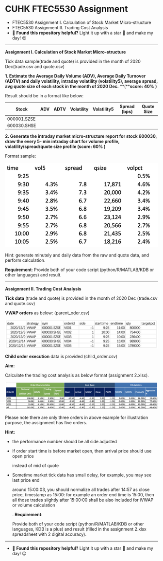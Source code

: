 # CUHK FTEC5530 Assignment
- FTEC5530 Assignment I. Calculation of Stock Market Micro-structure
- FTEC5530 Assignment II. Trading Cost Analysis
- :star2: **Found this repository helpful?** Light it up with a star :star2: and make my day! :wink:
---

**Assignment I. Calculation of Stock Market Micro-structure**

Tick data sample(trade and quote) is provided in the month of 2020 Dec(trade.csv and quote.csv)

**1. Estimate the Average Daily Volume (ADV), Average Daily Turnover (ADTV) and daily volatility, intraday volatility (volatility5), average spread, avg quote size of each stock in the month of 2020 Dec.** **(****score: 40%** **)**

Result should be in a format like below:

| Stock       | ADV  | ADTV | Volatility | Volatility5 | Spread (bps) | Quote Size |
| ----------- | ---- | ---- | ---------- | ----------- | ------------ | ---------- |
| 000001.SZSE |      |      |            |             |              |            |
| 600030.SHSE |      |      |            |             |              |            |

**2. Generate the intraday market micro-structure report for stock 600030, draw the every 5- min intraday chart for volume profile, volatility/spread/quote size profile (score: 60% )**

Format sample:

![F1](images/f1.png)

Hint: generate minutely and daily data from the raw and quote data, and perform calculation.

**Requirement**:
 Provide both of your code script (python/R/MATLAB/KDB or other languages) and result.

---

**Assignment II. Trading Cost Analysis**

**Tick data** (trade and quote) is provided in the month of 2020 Dec (trade.csv and quote.csv)

**VWAP orders** as below: (parent_oder.csv)

![F2](images/f2.png)

**Child order execution** data is provided (child_order.csv)

**Aim:**

Calculate the trading cost analysis as below format (assignment 2.xlsx).

![F3](images/f3.png)

Please note there are only three orders in above example for illustration purpose, the assignment has five orders.

**Hint:**

- the performance number should be all side adjusted

- If order start time is before market open, then arrival price should use open price

  instead of mid of quote

- Sometime market tick data has small delay, for example, you may see last price end

  around 15:00:03, you should normalize all trades after 14:57 as close price, timestamp as 15:00: for example an order end time is 15:00, then all those trades slightly after 15:00:00 shall be also included for iVWAP or volume calculation

  . **Requirement**:

  Provide both of your code script (python/R/MATLAB/KDB or other languages, KDB is a plus) and result (filled in the assignment 2.xlsx spreadsheet with 2 digital accuracy).

---
- :star2: **Found this repository helpful?** Light it up with a star :star2: and make my day! :wink:

